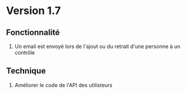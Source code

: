 # Version 1.7

## Fonctionnalité
1. Un email est envoyé lors de l'ajout ou du retrait d'une personne à un contrôle


## Technique
1. Améliorer le code de l'API des utilisteurs
